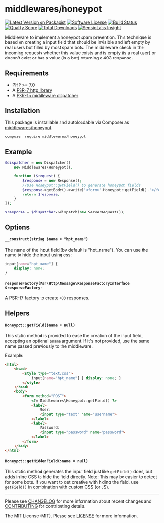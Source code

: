 # middlewares/honeypot

[![Latest Version on Packagist][ico-version]][link-packagist]
[![Software License][ico-license]](LICENSE)
[![Build Status][ico-travis]][link-travis]
[![Quality Score][ico-scrutinizer]][link-scrutinizer]
[![Total Downloads][ico-downloads]][link-downloads]
[![SensioLabs Insight][ico-sensiolabs]][link-sensiolabs]

Middleware to implement a honeypot spam prevention. This technique is based on creating a input field that should be invisible and left empty by real users but filled by most spam bots. The middleware check in the incoming requests whether this value exists and is empty (is a real user) or doesn't exist or has a value (is a bot) returning a 403 response.

## Requirements

* PHP >= 7.0
* A [PSR-7 http library](https://github.com/middlewares/awesome-psr15-middlewares#psr-7-implementations)
* A [PSR-15 middleware dispatcher](https://github.com/middlewares/awesome-psr15-middlewares#dispatcher)

## Installation

This package is installable and autoloadable via Composer as [middlewares/honeypot](https://packagist.org/packages/middlewares/honeypot).

```sh
composer require middlewares/honeypot
```

## Example

```php
$dispatcher = new Dispatcher([
	new Middlewares\Honeypot(),

    function ($request) {
        $response = new Response();
        //Use Honeypot::getField() to generate honeypot fields
        $response->getBody()->write('<form>'.Honeypot::getField().'</form>');
        return $response;
    }
]);

$response = $dispatcher->dispatch(new ServerRequest());
```

## Options

#### `__construct(string $name = "hpt_name")`

The name of the input field (by default is "hpt_name"). You can use the name to hide the input using css:

```css
input[name="hpt_name"] {
    display: none;
}
```

#### `responseFactory(Psr\Http\Message\ResponseFactoryInterface $responseFactory)`

A PSR-17 factory to create `403` responses.

## Helpers

#### `Honeypot::getField($name = null)`

This static method is provided to ease the creation of the input field, accepting an optional `$name` argument. If it's not provided, use the same name passed previously to the middleware.

Example:

```html
<html>
    <head>
        <style type="text/css">
            input[name="hpt_name"] { display: none; }
        </style>
    </head>
    <body>
        <form method="POST">
            <?= Middlewares\Honeypot::getField() ?>
            <label>
                User:
                <input type="text" name="username">
            </label>
            <label>
                Password:
                <input type="password" name="password">
            </label>
        </form>
    </body>
</html>
```

#### `Honeypot::getHiddenField($name = null)`

This static method generates the input field just like `getField()` does, but adds inline CSS to hide the field directly. Note: This may be easier to detect for some bots.
If you want to get creative with hiding the field, use `getField()` in combination with custom CSS (or JS).

---

Please see [CHANGELOG](CHANGELOG.md) for more information about recent changes and [CONTRIBUTING](CONTRIBUTING.md) for contributing details.

The MIT License (MIT). Please see [LICENSE](LICENSE) for more information.

[ico-version]: https://img.shields.io/packagist/v/middlewares/honeypot.svg?style=flat-square
[ico-license]: https://img.shields.io/badge/license-MIT-brightgreen.svg?style=flat-square
[ico-travis]: https://img.shields.io/travis/middlewares/honeypot/master.svg?style=flat-square
[ico-scrutinizer]: https://img.shields.io/scrutinizer/g/middlewares/honeypot.svg?style=flat-square
[ico-downloads]: https://img.shields.io/packagist/dt/middlewares/honeypot.svg?style=flat-square
[ico-sensiolabs]: https://img.shields.io/sensiolabs/i/27e336bd-2e22-4125-af7c-3a8ef44468b0.svg?style=flat-square

[link-packagist]: https://packagist.org/packages/middlewares/honeypot
[link-travis]: https://travis-ci.org/middlewares/honeypot
[link-scrutinizer]: https://scrutinizer-ci.com/g/middlewares/honeypot
[link-downloads]: https://packagist.org/packages/middlewares/honeypot
[link-sensiolabs]: https://insight.sensiolabs.com/projects/27e336bd-2e22-4125-af7c-3a8ef44468b0

